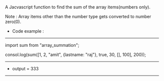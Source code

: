 A Jacvascript function to find the sum of the array items(numbers only).

Note : Array items other than the number type gets converted to number zero(0).

- Code example :

---

import sum from "array_summation";

consol.log(sum([1, 2, "amit", {lastname: "raj"}, true, 30, [], 100], 200));

---

- output = 333

---
